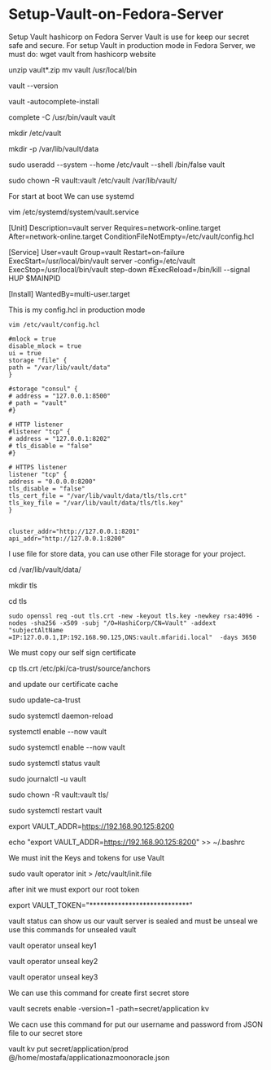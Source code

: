 # Setup-Vault-on-Fedora-Server
Setup Vault hashicorp on Fedora Server
Vault is use for keep our secret safe and secure.
For setup Vault in production mode in Fedora Server, we must do:
wget vault from hashicorp website

unzip vault*.zip
mv vault /usr/local/bin

vault --version

vault -autocomplete-install

complete -C /usr/bin/vault vault

mkdir /etc/vault

mkdir -p /var/lib/vault/data

sudo useradd --system --home /etc/vault --shell /bin/false vault

sudo chown -R vault:vault /etc/vault /var/lib/vault/

For start at boot We can use systemd

vim /etc/systemd/system/vault.service

[Unit]
Description=vault server
Requires=network-online.target
After=network-online.target
ConditionFileNotEmpty=/etc/vault/config.hcl

[Service]
User=vault
Group=vault
Restart=on-failure
ExecStart=/usr/local/bin/vault server -config=/etc/vault
ExecStop=/usr/local/bin/vault step-down
#ExecReload=/bin/kill --signal HUP $MAINPID

[Install]
WantedBy=multi-user.target

This is my config.hcl in production mode
```
vim /etc/vault/config.hcl

#mlock = true
disable_mlock = true
ui = true
storage "file" {
path = "/var/lib/vault/data"
}

#storage "consul" {
# address = "127.0.0.1:8500"
# path = "vault"
#}

# HTTP listener
#listener "tcp" {
# address = "127.0.0.1:8202"
# tls_disable = "false"
#}

# HTTPS listener
listener "tcp" {
address = "0.0.0.0:8200"
tls_disable = "false"
tls_cert_file = "/var/lib/vault/data/tls/tls.crt"
tls_key_file = "/var/lib/vault/data/tls/tls.key"
}


cluster_addr="http://127.0.0.1:8201"
api_addr="http://127.0.0.1:8200"

```

I use file for store data, you can use other File storage for your project.

 cd /var/lib/vault/data/
 
 mkdir tls
 
 cd tls
 ```
 sudo openssl req -out tls.crt -new -keyout tls.key -newkey rsa:4096 -nodes -sha256 -x509 -subj "/O=HashiCorp/CN=Vault" -addext "subjectAltName =IP:127.0.0.1,IP:192.168.90.125,DNS:vault.mfaridi.local"  -days 3650
 
 ```

We must copy our self sign certificate 

cp tls.crt /etc/pki/ca-trust/source/anchors

and update our certificate cache

sudo update-ca-trust

sudo systemctl daemon-reload

systemctl enable --now vault

sudo systemctl enable --now vault

sudo systemctl status vault

sudo journalctl -u vault

sudo chown -R vault:vault tls/

sudo systemctl restart vault

export VAULT_ADDR=https://192.168.90.125:8200

echo "export VAULT_ADDR=https://192.168.90.125:8200" >> ~/.bashrc

We must init the Keys and tokens for use Vault

sudo vault operator init > /etc/vault/init.file

after init we must export our root token 

export VAULT_TOKEN="****************************"

vault status can show us our vault server is sealed and must be unseal
we use this commands  for unsealed vault

vault operator unseal key1

vault operator unseal key2

vault operator unseal key3


We can use this command for create first secret store

vault secrets enable -version=1 -path=secret/application kv

We cacn use this command for put our username and password from JSON file to our secret store

vault kv put secret/application/prod @/home/mostafa/applicationazmoonoracle.json



